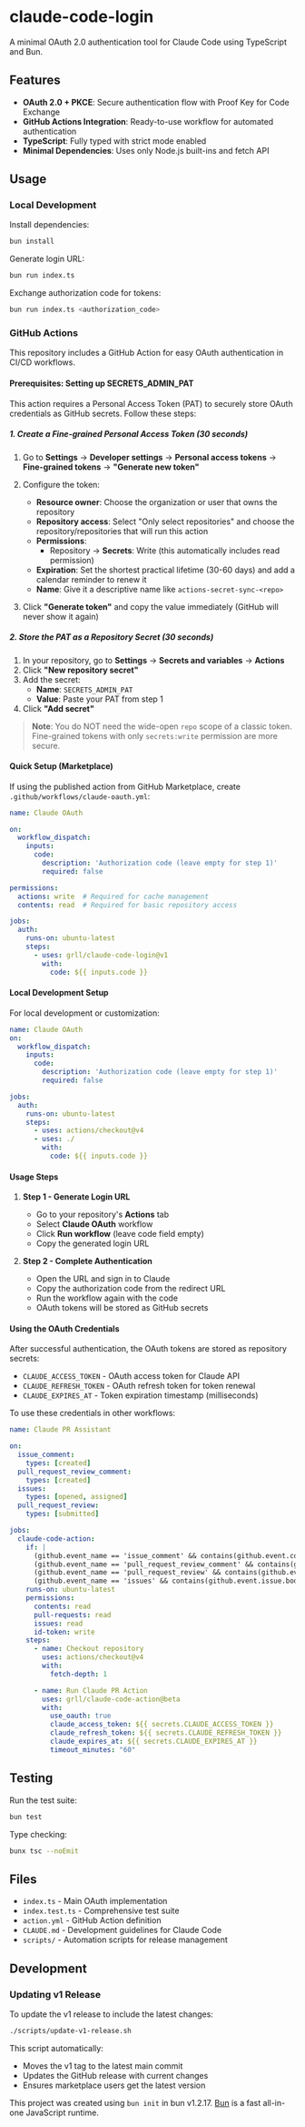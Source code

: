 # claude-code-login

A minimal OAuth 2.0 authentication tool for Claude Code using TypeScript and Bun.

## Features

- **OAuth 2.0 + PKCE**: Secure authentication flow with Proof Key for Code Exchange
- **GitHub Actions Integration**: Ready-to-use workflow for automated authentication
- **TypeScript**: Fully typed with strict mode enabled
- **Minimal Dependencies**: Uses only Node.js built-ins and fetch API

## Usage

### Local Development

Install dependencies:
```bash
bun install
```

Generate login URL:
```bash
bun run index.ts
```

Exchange authorization code for tokens:
```bash
bun run index.ts <authorization_code>
```

### GitHub Actions

This repository includes a GitHub Action for easy OAuth authentication in CI/CD workflows.

#### Prerequisites: Setting up SECRETS_ADMIN_PAT

This action requires a Personal Access Token (PAT) to securely store OAuth credentials as GitHub secrets. Follow these steps:

##### 1. Create a Fine-grained Personal Access Token (30 seconds)

1. Go to **Settings** → **Developer settings** → **Personal access tokens** → **Fine-grained tokens** → **"Generate new token"**

2. Configure the token:
   - **Resource owner**: Choose the organization or user that owns the repository
   - **Repository access**: Select "Only select repositories" and choose the repository/repositories that will run this action
   - **Permissions**: 
     - Repository → **Secrets**: Write (this automatically includes read permission)
   - **Expiration**: Set the shortest practical lifetime (30-60 days) and add a calendar reminder to renew it
   - **Name**: Give it a descriptive name like `actions-secret-sync-<repo>`

3. Click **"Generate token"** and copy the value immediately (GitHub will never show it again)

##### 2. Store the PAT as a Repository Secret (30 seconds)

1. In your repository, go to **Settings** → **Secrets and variables** → **Actions**
2. Click **"New repository secret"**
3. Add the secret:
   - **Name**: `SECRETS_ADMIN_PAT`
   - **Value**: Paste your PAT from step 1
4. Click **"Add secret"**

> **Note**: You do NOT need the wide-open `repo` scope of a classic token. Fine-grained tokens with only `secrets:write` permission are more secure.

#### Quick Setup (Marketplace)

If using the published action from GitHub Marketplace, create `.github/workflows/claude-oauth.yml`:

```yaml
name: Claude OAuth

on:
  workflow_dispatch:
    inputs:
      code:
        description: 'Authorization code (leave empty for step 1)'
        required: false

permissions:
  actions: write  # Required for cache management
  contents: read  # Required for basic repository access

jobs:
  auth:
    runs-on: ubuntu-latest
    steps:
      - uses: grll/claude-code-login@v1
        with:
          code: ${{ inputs.code }}
```

#### Local Development Setup

For local development or customization:

```yaml
name: Claude OAuth
on:
  workflow_dispatch:
    inputs:
      code:
        description: 'Authorization code (leave empty for step 1)'
        required: false

jobs:
  auth:
    runs-on: ubuntu-latest
    steps:
      - uses: actions/checkout@v4
      - uses: ./
        with:
          code: ${{ inputs.code }}
```

#### Usage Steps

1. **Step 1 - Generate Login URL**
   - Go to your repository's **Actions** tab
   - Select **Claude OAuth** workflow
   - Click **Run workflow** (leave code field empty)
   - Copy the generated login URL

2. **Step 2 - Complete Authentication**
   - Open the URL and sign in to Claude
   - Copy the authorization code from the redirect URL
   - Run the workflow again with the code
   - OAuth tokens will be stored as GitHub secrets

#### Using the OAuth Credentials

After successful authentication, the OAuth tokens are stored as repository secrets:
- `CLAUDE_ACCESS_TOKEN` - OAuth access token for Claude API
- `CLAUDE_REFRESH_TOKEN` - OAuth refresh token for token renewal  
- `CLAUDE_EXPIRES_AT` - Token expiration timestamp (milliseconds)

To use these credentials in other workflows:

```yaml
name: Claude PR Assistant

on:
  issue_comment:
    types: [created]
  pull_request_review_comment:
    types: [created]
  issues:
    types: [opened, assigned]
  pull_request_review:
    types: [submitted]

jobs:
  claude-code-action:
    if: |
      (github.event_name == 'issue_comment' && contains(github.event.comment.body, '@claude')) ||
      (github.event_name == 'pull_request_review_comment' && contains(github.event.comment.body, '@claude')) ||
      (github.event_name == 'pull_request_review' && contains(github.event.review.body, '@claude')) ||
      (github.event_name == 'issues' && contains(github.event.issue.body, '@claude'))
    runs-on: ubuntu-latest
    permissions:
      contents: read
      pull-requests: read
      issues: read
      id-token: write
    steps:
      - name: Checkout repository
        uses: actions/checkout@v4
        with:
          fetch-depth: 1

      - name: Run Claude PR Action
        uses: grll/claude-code-action@beta
        with:
          use_oauth: true
          claude_access_token: ${{ secrets.CLAUDE_ACCESS_TOKEN }}
          claude_refresh_token: ${{ secrets.CLAUDE_REFRESH_TOKEN }}
          claude_expires_at: ${{ secrets.CLAUDE_EXPIRES_AT }}
          timeout_minutes: "60"
```

## Testing

Run the test suite:
```bash
bun test
```

Type checking:
```bash
bunx tsc --noEmit
```

## Files

- `index.ts` - Main OAuth implementation
- `index.test.ts` - Comprehensive test suite
- `action.yml` - GitHub Action definition
- `CLAUDE.md` - Development guidelines for Claude Code
- `scripts/` - Automation scripts for release management

## Development

### Updating v1 Release

To update the v1 release to include the latest changes:

```bash
./scripts/update-v1-release.sh
```

This script automatically:
- Moves the v1 tag to the latest main commit
- Updates the GitHub release with current changes
- Ensures marketplace users get the latest version

This project was created using `bun init` in bun v1.2.17. [Bun](https://bun.sh) is a fast all-in-one JavaScript runtime.
